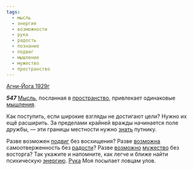 ```yaml
---
tags:
  - мысль
  - энергия
  - возможности
  - рука
  - радость
  - познание
  - подвиг
  - мышление
  - мужество
  - пространство
---
```


[Агни-Йога 1929г](https://127.0.0.1:4002/agni/1929)

___547___
[Мысль](../../../tags/#мысль), посланная в [пространство](../../../tags/#пространство), привлекает одинаковые [мышления](../../../tags/#мышление).   

Как поступить, если широкие взгляды не достигают цели? Нужно их ещё расширить. За пределами крайней вражды начинается поле дружбы, — эти границы местности нужно [знать](../../../tags/#познание) путнику.   

Разве возможен [подвиг](../../../tags/#подвиг) без восхищения? Разве [возможна](../../../tags/#возможности) самоотверженность без [радости](../../../tags/#радость)? Разве [возможно](../../../tags/#возможности) [мужество](../../../tags/#мужество) без восторга? Так укажите и напомните, как легче и ближе найти психическую [энергию](../../../tags/#энергия). [Рука](../../../tags/#рука) Моя посылает ловцам улов.